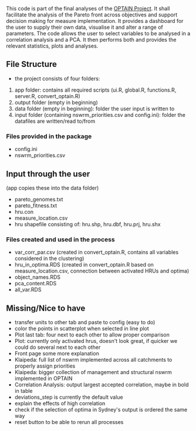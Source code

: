 This code is part of the final analyses of the [OPTAIN Project](https://www.optain.eu/). It shall facilitate the analysis of the Pareto front across objectives and support decision making for measure implementation.
It provides a dashboard for the user to supply their own data, visualise it and alter a range of parameters. The code allows the user to select variables to be analysed in a correlation analysis and a PCA. 
It then performs both and provides the relevant statistics, plots and analyses.
## File Structure
* the project consists of four folders:
1. app folder: contains all required scripts (ui.R, global.R, functions.R, server.R, convert_optain.R)
2. output folder (empty in beginning)
3. data folder (empty in beginning): folder the user input is written to
4. input folder (containing nswrm_priorities.csv and config.ini): folder the datafiles are written/read to/from 

### Files provided in the package
* config.ini 
* nswrm_priorities.csv 

## Input through the user 
(app copies these into the data folder)
* pareto_genomes.txt
* pareto_fitness.txt
* hru.con
* measure_location.csv
* hru shapefile consisting of: hru.shp, hru.dbf, hru.prj, hru.shx

 
### Files created and used in the process
* var_corr_par.csv (created in convert_optain.R, contains all variables considered in the clustering)
* hru_in_optima.RDS (created in convert_optain.R based on measure_location.csv, connection between activated HRUs and optima)
* object_names.RDS
* pca_content.RDS
* all_var.RDS

## Missing/Nice to have
* transfer units to other tab and paste to config (easy to do)
* color the points in scatterplot when selected in line plot
* Plot last tab: four next to each other to allow proper comparison
* Plot: currently only activated hrus, doesn't look great, if quicker we could do several next to each other
* Front page some more explanation
* Klaipeda: full list of nswrm implemented across all catchments to properly assign priorities
* Klaipeda: bigger collection of management and structural nswrm implemented in OPTAIN
* Correlation Analysis: output largest accepted correlation, maybe in bold in table
* deviations_step is currently the default value 
* explain the effects of high correlation
* check if the selection of optima in Sydney's output is ordered the same way
* reset button to be able to rerun all processes